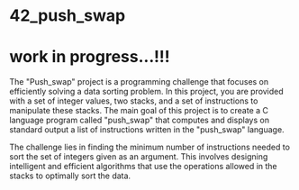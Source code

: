 # 42_push_swap

# work in progress...!!!

The "Push_swap" project is a programming challenge that focuses on efficiently solving a data sorting problem. In this project, you are provided with a set of integer values, two stacks, and a set of instructions to manipulate these stacks. The main goal of this project is to create a C language program called "push_swap" that computes and displays on standard output a list of instructions written in the "push_swap" language.

The challenge lies in finding the minimum number of instructions needed to sort the set of integers given as an argument. This involves designing intelligent and efficient algorithms that use the operations allowed in the stacks to optimally sort the data.
